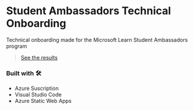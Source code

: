 # Student Ambassadors Technical Onboarding
Technical onboarding made for the Microsoft Learn Student Ambassadors program
> [See the results](https://salmon-rock-079c98a0f.1.azurestaticapps.net/)

### Built with 🛠️
* Azure Suscription
* Visual Studio Code
* Azure Static Web Apps
